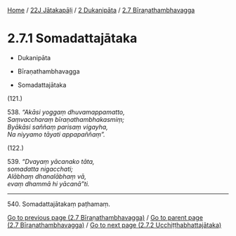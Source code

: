 
[Home](/) / [22J Jātakapāḷi](../../../22J.md) / [2 Dukanipāta](../../2.md) / [2.7 Bīraṇathambhavagga](../2.7.md)

# 2.7.1 Somadattajātaka

* Dukanipāta

* Bīraṇathambhavagga

* Somadattajātaka

(121.)

538\. _“Akāsi yoggaṃ dhuvamappamatto,_  
_Saṃvaccharaṃ bīraṇathambhakasmiṃ;_  
_Byākāsi saññaṃ parisaṃ vigayha,_  
_Na niyyamo tāyati appapaññaṃ”._  


(122.)

539\. _“Dvayaṃ yācanako tāta,_  
_somadatta nigacchati;_  
_Alābhaṃ dhanalābhaṃ vā,_  
_evaṃ dhammā hi yācanā”ti._  


---

540\. Somadattajātakaṃ paṭhamaṃ.



[Go to previous page (2.7 Bīraṇathambhavagga)](../2.7.md) / [Go to parent page (2.7 Bīraṇathambhavagga)](../2.7.md) / [Go to next page (2.7.2 Ucchiṭṭhabhattajātaka)](2.7.2.md)


